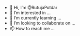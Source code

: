 - 👋 Hi, I’m @RutujaPotdar
- 👀 I’m interested in ...
- 🌱 I’m currently learning ...
- 💞️ I’m looking to collaborate on ...
- 📫 How to reach me ...

<!---
RutujaPotdar/RutujaPotdar is a ✨ special ✨ repository because its `README.md` (this file) appears on your GitHub profile.
You can click the Preview link to take a look at your changes.
--->
